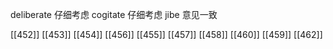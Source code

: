 




deliberate 仔细考虑
cogitate 仔细考虑
jibe 意见一致

[[452]]
[[453]]
[[454]]
[[456]]
[[455]]
[[457]]
[[458]]
[[460]]
[[459]]
[[462]]